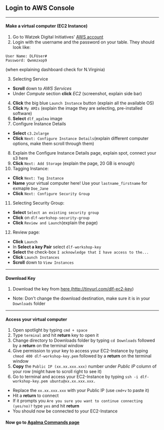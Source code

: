 ## Login to AWS Console

---

#### Make a virtual computer (EC2 Instance)

1. Go to Watzek Digital Initiatives' [AWS account](https://watzekdi.signin.aws.amazon.com/console)
2. Login with the username and the password on your table. They should look like:
```
User Name: DLFUser#
Password: Qwnmzxop9
```
(when explaining dashboard check for N.Virginia)

3. Selecting Service
  - **Scroll** down to *AWS Services*
  - Under *Compute* section **click** *EC2* (screenshot, explain side bar)
4. **Click** the big blue `Launch Instance` button (explain all the available OS)
5. **Click** `My AMIs` (explain the image they are selecting, pre-installed software)
6. **Select** `dlf_agalma` image
7. Configure Instance Details
  - **Select** `c3.2xlarge`
  - **Click** `Next: Configure Instance Details`(explain different computer options, make them scroll through them)
8. Explain the Configure Instance Details page, explain spot, connect your s3 here
9. **Click** `Next: Add Storage` (explain the page, 20 GB is enough)
10. Tagging Instance:
  - **Click** `Next: Tag Instance`
  - **Name** your virtual computer here! Use your `lastname_firstname` for exmaple `Doe_Jane`
  - **Click** `Next: Configure Security Group`
11. Selecting Security Group:
  - **Select** `Select an existing security group`
  - **Click** on `dlf-workshop-security-group`
  - **Click** `Review and Launch`(explain the page)
12. Review page:
  - **Click** `Launch`
  - In **Select a key Pair** select `dlf-workshop-key`
  - **Select** the check-box `I acknowledge that I have access to the...`
  - **Click** `Launch Instances`
  - **Scroll** down to `View Instances`

---

#### Download Key

1. Download the key from <a href="http://tinyurl.com/dlf-ec2-key" target="_blank">here (http://tinyurl.com/dlf-ec2-key)</a>
  - Note: Don't change the download destination, make sure it is in your `Downloads` folder

---

#### Access your virtual computer

1. Open spotlight by typing `cmd + space`
2. Type `terminal` and hit **return** key to open it
3. Change directory to Downloads folder by typing `cd Downloads` followed by a **return** on the terminal window
4. Give permission to your key to access your EC2-Instance by typing `chmod 400 dlf-workshop-key.pem` followed by a **return** on the terminal window
4. **Copy** the `Public IP (xx.xx.xxx.xxx)` number under *Public IP* column of your row (might have to scroll right to see it)
5. Go to terminal and access your EC2-Instance by typing `ssh -i dlf-workshop-key.pem ubuntu@xx.xx.xxx.xxx.`
  - Replace the `xx.xx.xxx.xxx` with your Public IP (use `cmd+v` to paste it)
  - Hit a **return** to connect
  - If it prompts you `Are you sure you want to continue connecting (yes/no)?` type `yes` and hit **return**
  - You should now be connected to your EC2-Instance

#### Now go to [Agalma Commands page](https://github.com/WatzekDigitalInitiatives/DLF-Workshop/blob/master/Aglama-commands.md)

